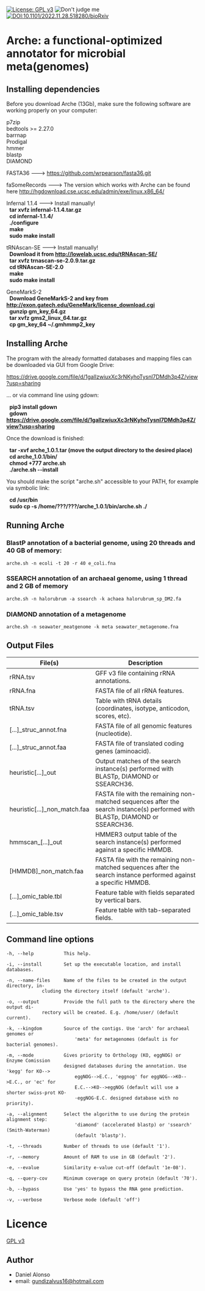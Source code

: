 [![License: GPL v3](https://img.shields.io/badge/License-GPL%20v3-blue.svg)](https://www.gnu.org/licenses/gpl-3.0)
![Don't judge me](https://img.shields.io/badge/Language-Bash-blue)
[![DOI:10.1101/2022.11.28.518280/bioRxiv](https://zenodo.org/badge/DOI/10.1101/2022.11.28.518280/bioRxiv.svg)](https://doi.org/10.1101/2022.11.28.518280)

# Arche: a functional-optimized annotator for microbial meta(genomes)

## Installing dependencies

Before you download Arche (13Gb), make sure the following software are working properly on your computer:

p7zip  
bedtools >= 2.27.0  
barrnap  
Prodigal  
hmmer  
blastp  
DIAMOND 

FASTA36 ---> https://github.com/wrpearson/fasta36.git  

faSomeRecords ---> The version which works with Arche can be found here http://hgdownload.cse.ucsc.edu/admin/exe/linux.x86_64/  

Infernal 1.1.4 ---> Install manually!  
&nbsp;    **tar xvfz infernal-1.1.4.tar.gz**  
&nbsp;    **cd infernal-1.1.4/**  
&nbsp;    **./configure**  
&nbsp;    **make**  
&nbsp;    **sudo make install**  

tRNAscan-SE ---> Install manually!  
&nbsp;    **Download it from http://lowelab.ucsc.edu/tRNAscan-SE/**  
&nbsp;    **tar xvfz trnascan-se-2.0.9.tar.gz**  
&nbsp;    **cd tRNAscan-SE-2.0**  
&nbsp;    **make**  
&nbsp;    **sudo make install**  

GeneMarkS-2  
&nbsp;    **Download GeneMarkS-2 and key from http://exon.gatech.edu/GeneMark/license_download.cgi**  
&nbsp;    **gunzip gm_key_64.gz**  
&nbsp;    **tar xvfz gms2_linux_64.tar.gz**  
&nbsp;    **cp gm_key_64 ~/.gmhmmp2_key**  

## Installing Arche  

The program with the already formatted databases and mapping files can be downloaded via GUI from Google Drive:  

https://drive.google.com/file/d/1galIzwiuxXc3rNKyhoTysnl7DMdh3p4Z/view?usp=sharing

... or via command line using gdown:  

&nbsp;    **pip3 install gdown**  
&nbsp;    **gdown https://drive.google.com/file/d/1galIzwiuxXc3rNKyhoTysnl7DMdh3p4Z/view?usp=sharing**  

Once the download is finished:  

&nbsp;    **tar -xvf arche_1.0.1.tar (move the output directory to the desired place)**  
&nbsp;    **cd arche_1.0.1/bin/**  
&nbsp;    **chmod +777 arche.sh**  
&nbsp;    **./arche.sh --install**  

You should make the script "arche.sh" accessible to your PATH, for example via symbolic link:  

&nbsp;    **cd /usr/bin**  
&nbsp;    **sudo cp -s /home/???/???/arche_1.0.1/bin/arche.sh ./**  

## Running Arche

### BlastP annotation of a bacterial genome, using 20 threads and 40 GB of memory:
```
arche.sh -n ecoli -t 20 -r 40 e_coli.fna
```

### SSEARCH annotation of an archaeal genome, using 1 thread and 2 GB of memory
```
arche.sh -n halorubrum -a ssearch -k achaea halorubrum_sp_DM2.fa
```

### DIAMOND annotation of a metagenome
```
arche.sh -n seawater_meatgenome -k meta seawater_metagenome.fna
```



## Output Files

| File(s) | Description |
| --------- | ----------- |
| rRNA.tsv | GFF v3 file containing rRNA annotations. |
| rRNA.fna | FASTA file of all rRNA features. |
| tRNA.tsv | Table with tRNA details (coordinates, isotype, anticodon, scores, etc). |
| [...]_struc_annot.fna | FASTA file of all genomic features (nucleotide). |
| [...]_struc_annot.faa | FASTA file of translated coding genes (aminoacid). |
| heuristic[...]_out | Output matches of the search instance(s) performed with BLASTp, DIAMOND or SSEARCH36. |
| heuristic[...]_non_match.faa | FASTA file with the remaining non-matched sequences after the search instance(s) performed with BLASTp, DIAMOND or SSEARCH36. |
| hmmscan_[...]_out | HMMER3 output table of the search instance(s) performed against a specific HMMDB. |
| [HMMDB]_non_match.faa | FASTA file with the remaining non-matched sequences after the search instance performed against a specific HMMDB. |
| [...]_omic_table.tbl | Feature table with fields separated by vertical bars. |
| [...]_omic_table.tsv | Feature table with tab-separated fields. |

## Command line options

    -h, --help           This help.
    
	-i, --install	     Set up the executable location, and install databases.
    
	-n, --name-files     Name of the files to be created in the output directory, in-
			     cluding the directory itself (default 'arche').
                 
	-o, --output	     Provide the full path to the directory where the output di-
			     rectory will be created. E.g. /home/user/ (default current).
                 
	-k, --kingdom        Source of the contigs. Use 'arch' for archaeal genomes or
                             'meta' for metagenomes (default is for bacterial genomes).
                             
	-m, --mode           Gives priority to Orthology (KO, eggNOG) or Enzyme Comission
	                     designed databases during the annotation. Use 'kegg' for KO-->
                             eggNOG-->E.C., 'eggnog' for eggNOG-->KO-->E.C., or 'ec' for
                             E.C.-->KO-->eggNOG (default will use a shorter swiss-prot KO·
                             ·eggNOG·E.C. designed database with no priority).
                             
	-a, --alignment      Select the algorithm to use during the protein alignment step:
                             'diamond' (accelerated blastp) or 'ssearch' (Smith-Waterman)
                             (default 'blastp').
                             
	-t, --threads        Number of threads to use (default '1').
    
	-r, --memory         Amount of RAM to use in GB (default '2').
    
	-e, --evalue         Similarity e-value cut-off (default '1e-08').
    
	-q, --query-cov      Minimum coverage on query protein (default '70').
    
	-b, --bypass         Use 'yes' to bypass the RNA gene prediction.
    
	-v, --verbose	     Verbose mode (default 'off')


# Licence

[GPL v3](https://raw.githubusercontent.com/tseemann/prokka/master/doc/LICENSE.Prokka)

## Author

* Daniel Alonso
* email: gundizalvus16@hotmail.com
